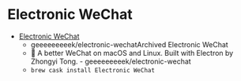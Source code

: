 # Electronic WeChat
- [Electronic WeChat](https://github.com/geeeeeeeeek/electronic-wechat)
  -  geeeeeeeeek/electronic-wechatArchived Electronic WeChat
  - :speech_balloon: A better WeChat on macOS and Linux. Built with Electron by Zhongyi Tong. - geeeeeeeeek/electronic-wechat
  - `brew cask install Electronic WeChat`
